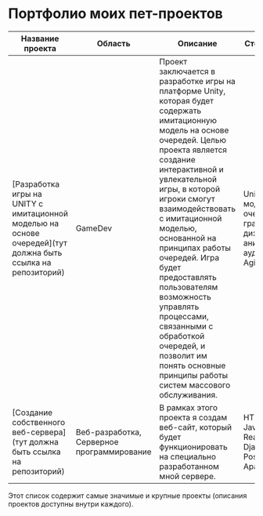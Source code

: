 # Портфолио моих пет-проектов

  
| Название проекта | Область | Описание | Стек и методы | Сроки | Статус |
| --- | --- | --- | --- | --- | --- |
| [Разработка игры на UNITY с имитационной моделью на основе очередей](тут должна быть ссылка на репозиторий) | GameDev | Проект заключается в разработке игры на платформе Unity, которая будет содержать имитационную модель на основе очередей. Целью проекта является создание интерактивной и увлекательной игры, в которой игроки смогут взаимодействовать с имитационной моделью, основанной на принципах работы очередей. Игра будет предоставлять пользователям возможность управлять процессами, связанными с обработкой очередей, и позволит им понять основные принципы работы систем массового обслуживания. | Unity, C#, моделирование очередей, графический дизайн и анимация, аудио-дизайн, Agile | До Июня 2024 года | В разработке |
| [Создание собственного веб-сервера](тут должна быть ссылка на репозиторий) | Веб-разработка, Серверное программирование | В рамках этого проекта я создам веб-сайт, который будет функционировать на специально разработанном мной сервере. | HTML, CSS, JavaScript, React, Python, Django, PostgreSQL, Apache, AWS  | Нет срока | В разработке |


Этот список содержит самые значимые и крупные проекты (описания проектов доступны внутри каждого).
